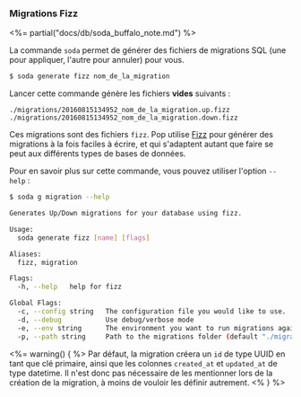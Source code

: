### Migrations Fizz

<%= partial("docs/db/soda_buffalo_note.md") %>

La commande `soda` permet de générer des fichiers de migrations SQL (une pour appliquer, l'autre pour annuler) pour vous.

```bash
$ soda generate fizz nom_de_la_migration
```

Lancer cette commande génère les fichiers **vides** suivants :

```text
./migrations/20160815134952_nom_de_la_migration.up.fizz
./migrations/20160815134952_nom_de_la_migration.down.fizz
```

Ces migrations sont des fichiers `fizz`. Pop utilise [Fizz](https://github.com/gobuffalo/fizz/blob/master/README.md) pour générer des migrations à la fois faciles à écrire, et qui s'adaptent autant que faire se peut aux différents types de bases de données.

Pour en savoir plus sur cette commande, vous pouvez utiliser l'option `--help` :

```bash
$ soda g migration --help

Generates Up/Down migrations for your database using fizz.

Usage:
  soda generate fizz [name] [flags]

Aliases:
  fizz, migration

Flags:
  -h, --help   help for fizz

Global Flags:
  -c, --config string   The configuration file you would like to use.
  -d, --debug           Use debug/verbose mode
  -e, --env string      The environment you want to run migrations against. Will use $GO_ENV if set. (default "development")
  -p, --path string     Path to the migrations folder (default "./migrations")
```

<%= warning() { %>
Par défaut, la migration créera un `id` de type UUID en tant que clé primaire, ainsi que les colonnes `created_at` et `updated_at` de type datetime. Il n'est donc pas nécessaire de les mentionner lors de la création de la migration, à moins de vouloir les définir autrement.
<% } %>